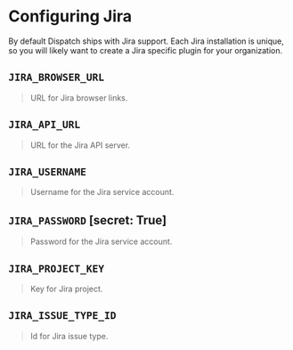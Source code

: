 # Configuring Jira

By default Dispatch ships with Jira support. Each Jira installation is unique, so you will likely want to create a Jira specific plugin for your organization.

## `JIRA_BROWSER_URL`

> URL for Jira browser links.

## `JIRA_API_URL`

> URL for the Jira API server.

## `JIRA_USERNAME`

> Username for the Jira service account.

## `JIRA_PASSWORD` \[secret: True\]

> Password for the Jira service account.

## `JIRA_PROJECT_KEY`

> Key for Jira project.

## `JIRA_ISSUE_TYPE_ID`

> Id for Jira issue type.

